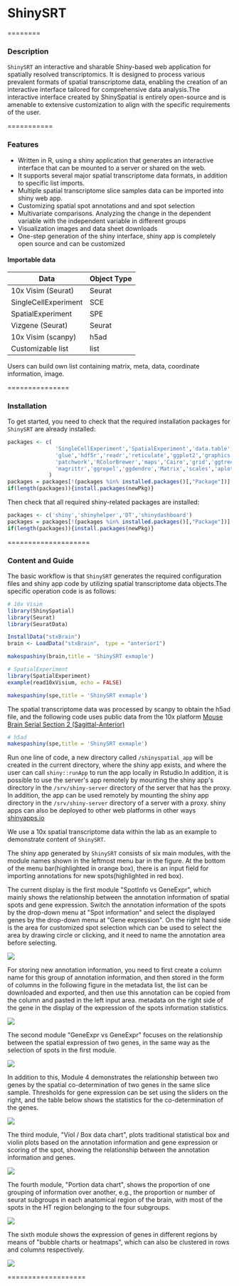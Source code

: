# ShinySRT

========

### Description
`ShinySRT` an interactive and sharable Shiny-based web application for spatially resolved transcriptomics. It is designed to process various prevalent formats of spatial transcriptome data, enabling the creation of an interactive interface tailored for comprehensive data analysis.The interactive interface created by ShinySpatial is entirely open-source and is amenable to extensive customization to align with the specific requirements of the user.

===========

### Features
- Written in R, using a shiny application that generates an interactive interface that can be mounted to a server or shared on the web.
- It supports several major spatial transcriptome data formats, in addition to specific list imports.
- Multiple spatial transcriptome slice samples data can be imported into shiny web app.
- Customizing spatial spot annotations and and spot selection
- Multivariate comparisons. Analyzing the change in the dependent variable with the independent variable in different groups
- Visualization images and data sheet downloads
- One-step generation of the shiny interface, shiny app is completely open source and can be customized


#### Importable data
| Data      | Object Type |
| ----------- | ----------- |
| 10x Visim (Seurat)     | Seurat       |
| SingleCellExperiment   | SCE        |
| SpatialExperiment   | SPE        |
| Vizgene (Seurat)  | Seurat        |
| 10x Visim (scanpy)   | h5ad        |
| Customizable list   | list        |

Users can build own list containing matrix, meta, data, coordinate information, image.

===============

### Installation
To get started, you need to check that the required installation packages for `ShinySRT` are already installed:

``` r
packages <- c(
               'SingleCellExperiment','SpatialExperiment','data.table','dplyr',
               'glue','hdf5r','readr','reticulate','ggplot2','graphics','gridExtra',
               'patchwork','RColorBrewer','maps','Cairo','grid','ggtree','aplot',
               'magrittr','ggrepel','ggdendro','Matrix','scales','aplot'
             )
packages = packages[!(packages %in% installed.packages()[,"Package"])]
if(length(packages)){install.packages(newPkg)}             
```
Then check that all required shiny-related packages are installed:

``` r
packages <- c('shiny','shinyhelper','DT','shinydashboard')
packages = packages[!(packages %in% installed.packages()[,"Package"])]
if(length(packages)){install.packages(newPkg)}
```


====================

### Content and Guide
The basic workflow is that `ShinySRT` generates the required configuration files and shiny app code by utilizing spatial transcriptome data objects.The specific operation code is as follows:

``` r
# 10x Visim
library(ShinySpatial)
library(Seurat)
library(SeuratData)

InstallData("stxBrain")
brain <- LoadData("stxBrain"， type = "anterior1")

makespashiny(brain,title = 'ShinySRT exmaple')

# SpatialExperiment
library(SpatialExperiment)
example(read10xVisium, echo = FALSE)

makespashiny(spe,title = 'ShinySRT exmaple')
```

The spatial transcriptome data was processed by scanpy to obtain the h5ad file, and the following code uses public data from the 10x platform [Mouse Brain Serial Section 2 (Sagittal-Anterior)](https://www.10xgenomics.com/resources/datasets/mouse-brain-serial-section-2-sagittal-anterior-1-standard)

``` r
# h5ad
makespashiny(spe,title = 'ShinySRT exmaple')
```

Run one line of code, a new directory called `/shinyspatial_app` will be created in the current directory, where the shiny app exists, and where the user can call `shiny::runApp` to run the app locally in Rstudio.In addition, it is possible to use the server's app remotely by mounting the shiny app's directory in the `/srv/shiny-server` directory of the server that has the proxy. In addition, the app can be used remotely by mounting the shiny app directory in the `/srv/shiny-server` directory of a server with a proxy. shiny apps can also be deployed to other web platforms in other ways [shinyapps.io](https://www.shinyapps.io/)

We use a 10x spatial transcriptome data within the lab as an example to demonstrate content of `ShinySRT`.

The shiny app generated by `ShinySRT` consists of six main modules, with the module names shown in the leftmost menu bar in the figure. At the bottom of the menu bar(highlighted in orange box), there is an input field for importing annotations for new spots(highlighted in red box).

The current display is the first module "SpotInfo vs GeneExpr", which mainly shows the relationship between the annotation information of spatial spots and gene expression. Switch the annotation information of the spots by the drop-down menu at "Spot information" and select the displayed genes by the drop-down menu at "Gene expression". On the right hand side is the area for customized spot selection which can be used to select the area by drawing circle or clicking, and it need to name the annotation area before selecting.


![](image/content1.png)


For storing new annotation information, you need to first create a column name for this group of annotation information, and then stored in the form of columns in the following figure in the metadata list, the list can be downloaded and exported, and then use this annotation can be copied from the column and pasted in the left input area. metadata on the right side of the gene in the display of the expression of the spots information statistics.


![](image/content2.png)


The second module "GeneExpr vs GeneExpr" focuses on the relationship between the spatial expression of two genes, in the same way as the selection of spots in the first module.


![](image/content3.png)


In addition to this, Module 4 demonstrates the relationship between two genes by the spatial co-determination of two genes in the same slice sample. Thresholds for gene expression can be set using the sliders on the right, and the table below shows the statistics for the co-determination of the genes.


![](image/content4.png)


The third module, "Viol / Box data chart", plots traditional statistical box and violin plots based on the annotation information and gene expression or scoring of the spot, showing the relationship between the annotation information and genes.


![](image/content5.png)


The fourth module, "Portion data chart", shows the proportion of one grouping of information over another, e.g., the proportion or number of seurat subgroups in each anatomical region of the brain, with most of the spots in the HT region belonging to the four subgroups.


![](image/content6.png)


The sixth module shows the expression of genes in different regions by means of "bubble charts or heatmaps", which can also be clustered in rows and columns respectively.


![](image/content7.png)


===================
